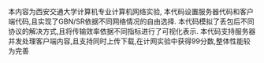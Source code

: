 本内容为西安交通大学计算机专业计算机网络实验,
本代码设置服务器代码和客户端代码,且实现了GBN/SR依据不同网络情况的自由选择.
本代码模拟了丢包后不同协议的解决方式,且将传输效率依据不同指标进行了可视化表示.
本代码支持服务器并发处理客户端内容,且支持同时上传下载,在计网实验中获得99分数,整体性能较为完善
